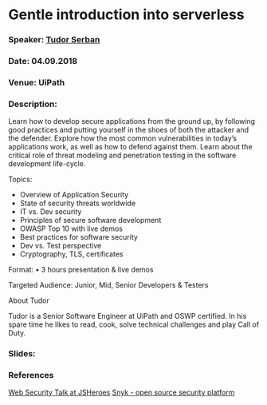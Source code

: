 # Gentle introduction into serverless

### Speaker: [Tudor Serban](https://www.linkedin.com/in/tudor-serban-47459748/)
### Date: 04.09.2018
### Venue: UiPath
### Description:

Learn how to develop secure applications from the ground up, by following good practices and putting yourself in the shoes of both the attacker and the defender.
Explore how the most common vulnerabilities in today’s applications work, as well as how to defend against them. Learn about the critical role of threat modeling and penetration testing in the software development life-cycle.

Topics:
* Overview of Application Security
* State of security threats worldwide
* IT vs. Dev security
* Principles of secure software development
* OWASP Top 10 with live demos
* Best practices for software security
* Dev vs. Test perspective
* Cryptography, TLS, certificates

Format:
• 3 hours presentation & live demos

Targeted Audience:
Junior, Mid, Senior Developers & Testers

About Tudor

Tudor is a Senior Software Engineer at UiPath and OSWP certified. In his spare time he likes to read, cook, solve technical challenges and play Call of Duty.

### Slides: 

### References

[Web Security Talk at JSHeroes](https://www.youtube.com/watch?v=sHKyMwIK9F0&index=22&list=UUeJEpnvZhG-VwGpzrzYLidQ)
[ Snyk - open source security platform ](https://snyk.io/)
